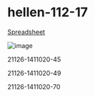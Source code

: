 # hellen-112-17


[Spreadsheet](https://docs.google.com/spreadsheets/d/1tG2D43BH8SXMTmPQf_461dmxhCe58JP2_1n4kO6hWnw)

![image](https://user-images.githubusercontent.com/48498823/206295320-8bd57680-e8b9-43aa-9013-3e8aa1465199.png)


21126-1411020-45

21126-1411020-49

21126-1411020-70







